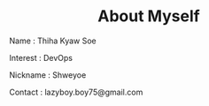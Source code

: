 <!DOCTYPE html>
<html>
<title> Learn Github </title>
<body>
<h1 align="center"> About Myself </h1>
<p> Name : Thiha Kyaw Soe </p>
<p> Interest : DevOps </p>
  <p> Nickname : Shweyoe </p>
  
  <p> Contact : lazyboy.boy75@gmail.com </p>
</body>
</html>
